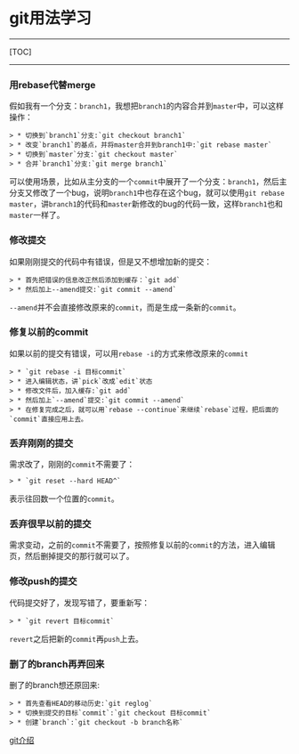 # git用法学习

---

[TOC]

---

### 用rebase代替merge

假如我有一个分支：`branch1`，我想把`branch1`的内容合并到`master`中，可以这样操作：

    > * 切换到`branch1`分支:`git checkout branch1`
    > * 改变`branch1`的基点，并将master合并到branch1中:`git rebase master`
    > * 切换到`master`分支:`git checkout master`
    > * 合并`branch1`分支:`git merge branch1`

可以使用场景，比如从主分支的一个`commit`中展开了一个分支：`branch1`，然后主分支又修改了一个bug，说明`branch1`中也存在这个bug，就可以使用`git rebase master`，讲`branch1`的代码和`master`新修改的bug的代码一致，这样`branch1`也和`master`一样了。

### 修改提交

如果刚刚提交的代码中有错误，但是又不想增加新的提交：

    > * 首先把错误的信息改正然后添加到缓存：`git add`
    > * 然后加上--amend提交:`git commit --amend`
    
`--amend`并不会直接修改原来的`commit`，而是生成一条新的`commit`。

### 修复以前的commit

如果以前的提交有错误，可以用`rebase -i`的方式来修改原来的`commit`

    > * `git rebase -i 目标commit`
    > * 进入编辑状态，讲`pick`改成`edit`状态
    > * 修改文件后，加入缓存:`git add`
    > * 然后加上`--amend`提交:`git commit --amend`
    > * 在修复完成之后，就可以用`rebase --continue`来继续`rebase`过程，把后面的`commit`直接应用上去。

### 丢弃刚刚的提交

需求改了，刚刚的`commit`不需要了：

    > * `git reset --hard HEAD^`
    
表示往回数一个位置的`commit`。

### 丢弃很早以前的提交

需求变动，之前的`commit`不需要了，按照修复以前的`commit`的方法，进入编辑页，然后删掉提交的那行就可以了。

### 修改push的提交

代码提交好了，发现写错了，要重新写：

    > * `git revert 目标commit`
    
`revert`之后把新的`commit`再`push`上去。
    
### 删了的branch再弄回来

删了的branch想还原回来:

    > * 首先查看HEAD的移动历史:`git reglog`
    > * 切换到提交的目标`commit`:`git checkout 目标commit`
    > * 创建`branch`:`git checkout -b branch名称`
    
[git介绍](https://git-scm.com/about)

